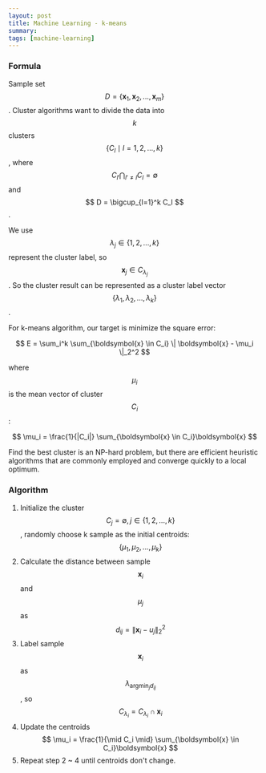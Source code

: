 ```yaml
---
layout: post
title: Machine Learning - k-means
summary:
tags: [machine-learning]
---
```


### Formula

Sample set $$ D = \{\boldsymbol{x}_1, \boldsymbol{x}_2, ..., \boldsymbol{x}_m\} $$. Cluster algorithms want to divide the data into $$ k $$ clusters $$ \{C_l \mid l = 1, 2, ..., k \} $$, where $$ C_{l'} \bigcap_{l' \neq l} C_l = \emptyset $$ and $$ D = \bigcup_{l=1}^k C_l $$.

We use $$ \lambda_{j} \in \{ 1, 2, ..., k\} $$ represent the cluster label, so $$ \boldsymbol{x}_j \in C_{\lambda_j} $$. So the cluster result can be represented as a cluster label vector $$ \{\lambda_1, \lambda_2, ..., \lambda_k\} $$.

For k-means algorithm, our target is minimize the square error:

$$
E = \sum_i^k \sum_{\boldsymbol{x} \in C_i} \| \boldsymbol{x} - \mu_i \|_2^2
$$

where $$ \mu_i $$ is the mean vector of cluster $$ C_i $$:

$$
\mu_i = \frac{1}{|C_i|} \sum_{\boldsymbol{x} \in C_i}\boldsymbol{x}
$$

Find the best cluster is an NP-hard problem, but there are efficient heuristic algorithms that are commonly employed and converge quickly to a local optimum.

### Algorithm

1. Initialize the cluster $$ C_j = \emptyset, j \in \{1, 2, ..., k\} $$, randomly choose k sample as the initial centroids: $$ \{ \mu_1, \mu_2, ..., \mu_k \} $$
2. Calculate the distance between sample $$ \boldsymbol{x}_i $$ and $$ \mu_j $$ as $$ d_{ij} = \| \boldsymbol{x}_i - u_j \|_2^2 $$
3. Label sample $$ \boldsymbol{x}_i $$ as $$ \lambda_{\mathop{\arg\min}_{j} d_{ij}} $$, so $$ C_{\lambda_i} = C_{\lambda_i} \cap \boldsymbol{x}_i $$
4. Update the centroids $$ \mu_i = \frac{1}{\mid C_i \mid} \sum_{\boldsymbol{x} \in C_i}\boldsymbol{x} $$
5. Repeat step 2 ~ 4 until centroids don't change.
